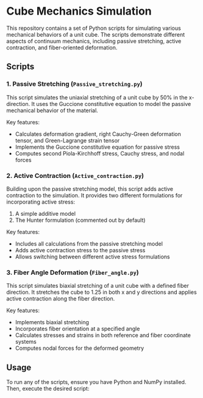 # Cube Mechanics Simulation

This repository contains a set of Python scripts for simulating various mechanical behaviors of a unit cube. The scripts demonstrate different aspects of continuum mechanics, including passive stretching, active contraction, and fiber-oriented deformation.

## Scripts

### 1. Passive Stretching (`Passive_stretching.py`)

This script simulates the uniaxial stretching of a unit cube by 50% in the x-direction. It uses the Guccione constitutive equation to model the passive mechanical behavior of the material.

Key features:
- Calculates deformation gradient, right Cauchy-Green deformation tensor, and Green-Lagrange strain tensor
- Implements the Guccione constitutive equation for passive stress
- Computes second Piola-Kirchhoff stress, Cauchy stress, and nodal forces

### 2. Active Contraction (`Active_contraction.py`)

Building upon the passive stretching model, this script adds active contraction to the simulation. It provides two different formulations for incorporating active stress:
1. A simple additive model
2. The Hunter formulation (commented out by default)

Key features:
- Includes all calculations from the passive stretching model
- Adds active contraction stress to the passive stress
- Allows switching between different active stress formulations

### 3. Fiber Angle Deformation (`Fiber_angle.py`)

This script simulates biaxial stretching of a unit cube with a defined fiber direction. It stretches the cube to 1.25 in both x and y directions and applies active contraction along the fiber direction.

Key features:
- Implements biaxial stretching
- Incorporates fiber orientation at a specified angle
- Calculates stresses and strains in both reference and fiber coordinate systems
- Computes nodal forces for the deformed geometry

## Usage

To run any of the scripts, ensure you have Python and NumPy installed. Then, execute the desired script:
